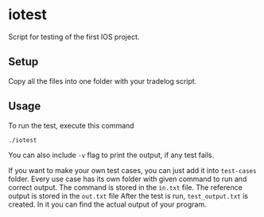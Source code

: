 # iotest
Script for testing of the first IOS project.

## Setup
Copy all the files into one folder with your tradelog script.

## Usage
To run the test, execute this command

```./iotest```

You can also include `-v` flag to print the output, if any test fails.

If you want to make your own test cases, you can just add it into `test-cases` folder. Every use case has its own folder with given command to run and correct output.
The command is stored in the `in.txt` file.
The reference output is stored in the `out.txt` file
After the test is run, `test_output.txt` is created. In it you can find the actual output of your program.

